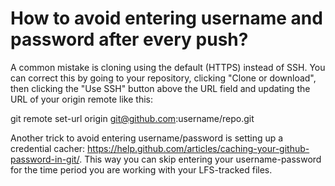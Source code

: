 # How to avoid entering username and password after every push?

A common mistake is cloning using the default (HTTPS) instead of SSH. You can correct this by going to your repository, clicking "Clone or download", then clicking the "Use SSH" button above the URL field and updating the URL of your origin remote like this:

git remote set-url origin git@github.com:username/repo.git


Another trick to avoid entering username/password is setting up a credential cacher: https://help.github.com/articles/caching-your-github-password-in-git/. This way you can skip entering your username-password for the time period you are working with your LFS-tracked files. 
